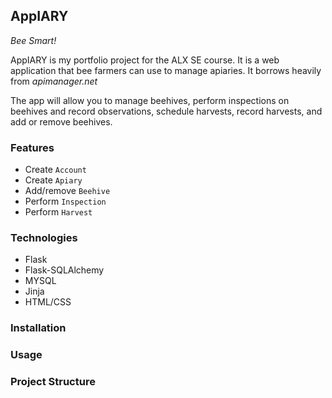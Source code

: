 ## AppIARY
*Bee Smart!*

AppIARY is my portfolio project for the ALX SE course. It is a web application that bee farmers can use to manage apiaries. It borrows heavily from *apimanager.net*

The app will allow you to manage beehives, perform inspections on beehives and record observations, schedule harvests, record harvests, and add or remove beehives.

### Features
- Create `Account`
- Create `Apiary`
- Add/remove `Beehive`
- Perform `Inspection`
- Perform `Harvest`

### Technologies
- Flask
- Flask-SQLAlchemy
- MYSQL
- Jinja
- HTML/CSS


### Installation


### Usage



### Project Structure
